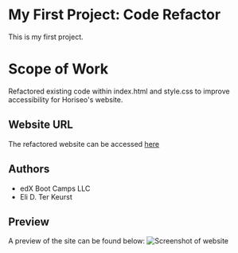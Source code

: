 # My First Project: Code Refactor

This is my first project.

# Scope of Work

Refactored existing code within index.html and style.css to improve accessibility for Horiseo's website.

## Website URL

The refactored website can be accessed [here](https://crystal-coding-time.github.io/Horiseo-Optimization/)

## Authors

* edX Boot Camps LLC
* Eli D. Ter Keurst

## Preview 

A preview of the site can be found below:
![Screenshot of website](./assets/screenshot-first-project.png "Website Screenshot")